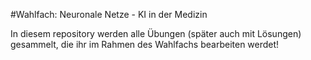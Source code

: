#Wahlfach: Neuronale Netze - KI in der Medizin

In diesem repository werden alle Übungen (später auch mit Lösungen) gesammelt, die ihr im Rahmen des Wahlfachs bearbeiten werdet!

